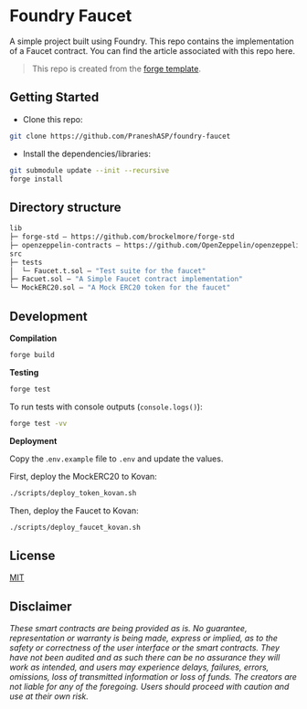 # Foundry Faucet

A simple project built using Foundry. This repo contains the implementation of a Faucet contract. You can find the article associated with this repo here.

> This repo is created from the [forge template](https://github.com/PraneshASP/forge-template).
## Getting Started

- Clone this repo:
```sh
git clone https://github.com/PraneshASP/foundry-faucet
```

- Install the dependencies/libraries:
```bash
git submodule update --init --recursive
forge install
```


## Directory structure

```ml
lib
├─ forge-std — https://github.com/brockelmore/forge-std
├─ openzeppelin-contracts — https://github.com/OpenZeppelin/openzeppelin-contracts
src
├─ tests
│  └─ Faucet.t.sol — "Test suite for the faucet"
├─ Facuet.sol — "A Simple Faucet contract implementation"
└─ MockERC20.sol — "A Mock ERC20 token for the faucet"

```

## Development

**Compilation**

```bash
forge build
```

**Testing**

```bash
forge test
```

To run tests with console outputs (`console.logs()`):

```bash
forge test -vv
```


**Deployment**

Copy the .`env.example` file to `.env` and update the values.

First, deploy the MockERC20 to Kovan:

```bash
./scripts/deploy_token_kovan.sh
```

Then, deploy the Faucet to Kovan:

```bash
./scripts/deploy_faucet_kovan.sh
```



## License

[MIT](https://github.com/PraneshASP/foundry-faucet/blob/master/LICENSE)

 
## Disclaimer

_These smart contracts are being provided as is. No guarantee, representation or warranty is being made, express or implied, as to the safety or correctness of the user interface or the smart contracts. They have not been audited and as such there can be no assurance they will work as intended, and users may experience delays, failures, errors, omissions, loss of transmitted information or loss of funds. The creators are not liable for any of the foregoing. Users should proceed with caution and use at their own risk._
